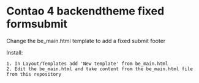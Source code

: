 # Contao 4 backendtheme fixed formsubmit

Change the be_main.html template to add a fixed submit footer 


Install:
```
1. In Layout/Templates add 'New template' from be_main.html
2. Edit the be_main.html and take content from the be_main.html file from this repository 
```
